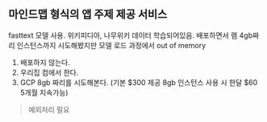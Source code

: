 ## 마인드맵 형식의 앱 주제 제공 서비스

fasttext 모델 사용. 위키피디아, 나무위키 데이터 학습되어있음.
배포하면서 램 4gb짜리 인스턴스까지 시도해봤지만 모델 로드 과정에서 out of memory

1. 배포하지 않는다.
2. 우리집 컴에서 한다.
3. GCP 8gb 짜리를 시도해본다. (기본 $300 제공 8gb 인스턴스 사용 시 한달 $60 5개월 지속가능)

> 예외처리 필요
